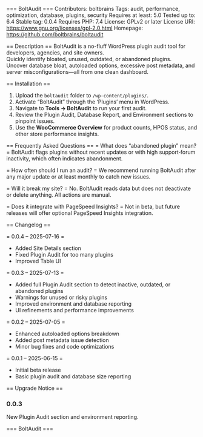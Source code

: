 === BoltAudit ===
Contributors: boltbrains
Tags: audit, performance, optimization, database, plugins, security
Requires at least: 5.0
Tested up to: 6.4
Stable tag: 0.0.4
Requires PHP: 7.4
License: GPLv2 or later
License URI: https://www.gnu.org/licenses/gpl-2.0.html
Homepage: https://github.com/boltbrains/boltaudit

== Description ==
BoltAudit is a no-fluff WordPress plugin audit tool for developers, agencies, and site owners.  
Quickly identify bloated, unused, outdated, or abandoned plugins.  
Uncover database bloat, autoloaded options, excessive post metadata, and server misconfigurations—all from one clean dashboard.

== Installation ==
1. Upload the `boltaudit` folder to `/wp-content/plugins/`.  
2. Activate “BoltAudit” through the ‘Plugins’ menu in WordPress.  
3. Navigate to **Tools → BoltAudit** to run your first audit.
4. Review the Plugin Audit, Database Report, and Environment sections to pinpoint issues.
5. Use the **WooCommerce Overview** for product counts, HPOS status, and other store performance insights.

== Frequently Asked Questions ==
= What does “abandoned plugin” mean? =
BoltAudit flags plugins without recent updates or with high support‐forum inactivity, which often indicates abandonment.

= How often should I run an audit? =
We recommend running BoltAudit after any major update or at least monthly to catch new issues.

= Will it break my site? =
No. BoltAudit reads data but does not deactivate or delete anything. All actions are manual.

= Does it integrate with PageSpeed Insights? =
Not in beta, but future releases will offer optional PageSpeed Insights integration.

== Changelog ==

= 0.0.4 – 2025-07-16 =  
* Added Site Details section
* Fixed Plugin Audit for too many plugins
* Improved Table UI

= 0.0.3 – 2025-07-13 =
* Added full Plugin Audit section to detect inactive, outdated, or abandoned plugins  
* Warnings for unused or risky plugins  
* Improved environment and database reporting  
* UI refinements and performance improvements

= 0.0.2 – 2025-07-05 =
* Enhanced autoloaded options breakdown  
* Added post metadata issue detection  
* Minor bug fixes and code optimizations

= 0.0.1 – 2025-06-15 =
* Initial beta release  
* Basic plugin audit and database size reporting  

== Upgrade Notice ==
### 0.0.3
New Plugin Audit section and environment reporting.

=== BoltAudit ===
